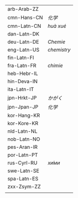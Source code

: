 | | |
|-|-|
| arb-Arab-ZZ |  |
| cmn-Hans-CN | _化学_ |
| cmn-Latn-CN | _huà xué_ |
| dan-Latn-DK |  |
| deu-Latn-DE | _Chemie_ |
| eng-Latn-US | _chemistry_ |
| fin-Latn-FI |  |
| fra-Latn-FR | _chimie_ |
| heb-Hebr-IL |  |
| hin-Deva-IN |  |
| ita-Latn-IT |  |
| jpn-Hrkt-JP | _かがく_ |
| jpn-Jpan-JP | _化学_ |
| kor-Hang-KR |  |
| kor-Kore-KR |  |
| nld-Latn-NL |  |
| nob-Latn-NO |  |
| pes-Aran-IR |  |
| por-Latn-PT |  |
| rus-Cyrl-RU | _хи́ми_ |
| swe-Latn-SE |  |
| spa-Latn-ES |  |
| zxx-Zsym-ZZ |  |
|  |  |
